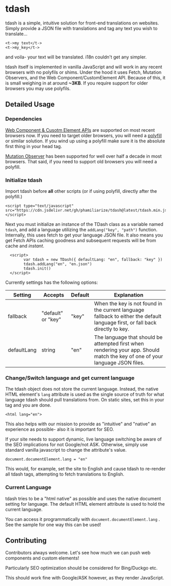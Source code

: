 # tdash
tdash is a simple, intuitive solution for front-end translations on websites. Simply provide a JSON file with translations and tag any text you wish to translate...

```
<t->my text</t->
<t->my_key</t->
```
and voila- your text will be translated. i18n couldn't get any simpler.

tdash itself is implemented in vanilla JavaScript and will work in any recent browsers with no polyfils or shims. Under the hood it uses Fetch, Mutation Observers, and the Web Component/CustomElement API. Because of this, it is small weighing in at around **~3KB**. If you require support for older browsers you may use polyfils.

## Detailed Usage
### Dependencies
[Web Component & Cusotm Element APIs](https://caniuse.com/?search=custom%20element) are supported on most recent browsers now. If you need to target older browsers, you will need a [polyfill](https://github.com/ungap/custom-elements) or similar solution. If you wind up using a polyfill make sure it is the absolute first thing in your head tag.

[Mutation Observer](https://caniuse.com/mutationobserver) has been supported for well over half a decade in most browsers. That said, if you need to support old browsers you will need a polyfill.

### Initialize tdash
Import tdash before **all** other scripts (or if using polyfill, directly after the polyfill.)

```
<script type="text/javascript" src="https://cdn.jsdelivr.net/gh/phamiliarize/tdash@latest/tdash.min.js"></script> 
```

Next you must initialize an instance of the TDash class as a variable named `tdash`, and add a language utilizing the `addLang("key", "path")` function. Internally, this uses fetch to get your language JSON file. It also means you get Fetch APIs caching goodness and subsequent requests will be from cache and *instant*.


```
  <script>
        var tdash = new TDash({ defaultLang: "en", fallback: "key" })
        tdash.addLang("en", "en.json")
        tdash.init()
  </script>
```

  
 Currently settings has the following options:

| Setting  | Accepts            | Default | Explanation                                                                                                                    |
|----------|--------------------|---------|--------------------------------------------------------------------------------------------------------------------------------|
| fallback | "default" or "key" | "key"   | When the key is not found in the current language fallback to either the default language first, or fall back directly to key. |
| defaultLang | string | "en" | The language that should be attempted first when rendering your app. Should match the key of one of your language JSON files. |

### Change/Switch language and get current language
The tdash object does not store the current language. Instead, the native HTML element's `lang` attribute is used as the single source of truth for what language tdash should pull translations from. On static sites, set this in your tag and you are done.

```
<html lang="en">
```

This also helps with our mission to provide as "intuitive" and "native" an experience as possible- also it is important for  SEO.

If your site needs to support dynamic, live language switching be aware of the SEO implications for not Google/not ASK. Otherwise, simply use standard vanilla javascript to change the attribute's value.

```
document.documentElement.lang = "en"
```

This would, for example, set the site to English and cause tdash to re-render all tdash tags, attempting to fetch translations to English.

### Current Language
tdash tries to be a "html native" as possible and uses the native document setting for language. The default HTML element attribute is used to hold the current language.

You can access it programmatically with `document.documentElement.lang` . See the sample for one way this can be used!

## Contributing
Contributors always welcome. Let's see how much we can push web components and custom elements!

Particularly SEO optimization should be considered for Bing/Duckgo etc.

This should work fine with Google/ASK however, as they render JavaScript.